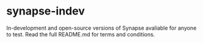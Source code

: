 # synapse-indev
In-development and open-source versions of Synapse avaliable for anyone to test. Read the full README.md for terms and conditions.
